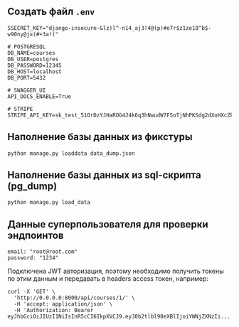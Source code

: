 ## Создать файл ```.env```

    SSECRET_KEY="django-insecure-&lz)l^-n14_aj3!4@(p)#e7r$z1ze18^b$-w90ny@jx(#+3a!("

    # POSTGRESQL
    DB_NAME=courses
    DB_USER=postgres
    DB_PASSWORD=12345
    DB_HOST=localhost
    DB_PORT=5432
    
    # SWAGGER_UI
    API_DOCS_ENABLE=True
    
    # STRIPE
    STRIPE_API_KEY=sk_test_51OrDzYJHaROG4J4k6q3hNwudW7FSoTjNhPKSdg2dXoHXcZkfA8WzCTLeLO5isKMucOSydvF6lJGf04J4nPKyLirv00aRrsxAPb

## Наполнение базы данных из фикстуры

    python manage.py loaddata data_dump.json

## Наполнение базы данных из sql-скрипта (pg_dump)

    python manage.py load_data

## Данные суперпользователя для проверки эндпоинтов

    email: "root@root.com"
    password: "1234"

Подключена JWT авторизация, поэтому необходимо получить токены по этим данным и передавать в headers access токен, например:

    curl -X 'GET' \
      'http://0.0.0.0:8000/api/courses/1/' \
      -H 'accept: application/json' \
      -H 'Authorization: Bearer eyJhbGciOiJIUzI1NiIsInR5cCI6IkpXVCJ9.eyJ0b2tlbl90eXBlIjoiYWNjZXNzIi...'
